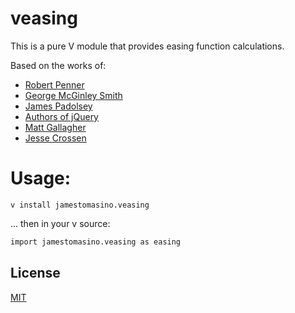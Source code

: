# veasing

This is a pure V module that provides easing function calculations.

Based on the works of:
- [Robert Penner](http://robertpenner.com/easing/)
- [George McGinley Smith](http://gsgd.co.uk/sandbox/jquery/easing/)
- [James Padolsey](http://james.padolsey.com/demos/jquery/easing/)
- [Authors of jQuery](http://plugins.jquery.com/project/Easing)
- [Matt Gallagher](http://cocoawithlove.com/2008/09/parametric-acceleration-curves-in-core.html)
- [Jesse Crossen](http://stackoverflow.com/questions/5161465/how-to-create-custom-easing-function-with-core-animation)

# Usage:
```shell
v install jamestomasino.veasing
```
... then in your v source:
```v
import jamestomasino.veasing as easing

```

## License
[MIT](LICENSE)


